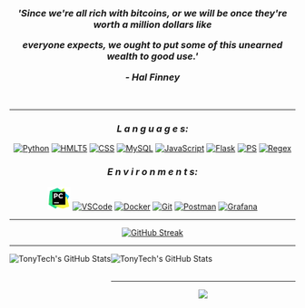 <br/>

<h3 align="center">
 <p><i> 'Since we're all rich with bitcoins, or we will be once they're worth a million dollars like </i></p>
 <p><i> everyone expects, we ought to put some of this unearned wealth to good use.' </i></p>
 <p align="center"><i>- Hal Finney </i></p> 
</h3>

<br/>

---
<div align="center" >
<h3><i>L a n g u a g e s:</i></h3>
<a href="/python_cert.md"><img src="https://skillicons.dev/icons?i=py" alt="Python"></a>
<!-- <a href="/python_cert.md"><img src="https://github.com/devicons/devicon/blob/master/icons/python/python-original.svg" alt="Python" width="40" height="40"></a> -->
<a href="/html_css_cert.md"><img src="https://skillicons.dev/icons?i=html" alt="HMLT5"></a>
<!-- <a href="/html_css_cert.md"><img src="https://github.com/devicons/devicon/blob/master/icons/html5/html5-original.svg" alt="HMLT5" width="40" height="40"></a> -->
<a href="/html_css_cert.md"><img src="https://skillicons.dev/icons?i=css" alt="CSS" ></a>
<!-- <a href="/html_css_cert.md"><img src="https://github.com/devicons/devicon/blob/master/icons/css3/css3-original.svg" alt="CSS" width="40" height="40"></a> -->
<a href="/mysql_cert.md"><img src="https://skillicons.dev/icons?i=mysql" alt="MySQL"></a>
<!-- <a href="/mysql_cert.md"><img src="https://github.com/devicons/devicon/blob/master/icons/mysql/mysql-original.svg" alt="MySQL" width="40" height="40"></a> -->
<a href="#"><img src="https://skillicons.dev/icons?i=js" alt="JavaScript"></a>
<a href="#"><img src="https://skillicons.dev/icons?i=flask" alt="Flask"></a>
<a href="#"><img src="https://skillicons.dev/icons?i=powershell" alt="PS"></a>
 <a href="#"><img src="https://skillicons.dev/icons?i=regex" alt="Regex"/></a>
<!-- <img src="https://github.com/devicons/devicon/blob/master/icons/javascript/javascript-original.svg" alt="JavaScript" width="40" height="40"> -->
<h3><i>E n v i r o n m e n t s:</i></h3>
<!-- <a href="https://skillicons.dev/icons?i=pycharm" alt="PyCharm"></a> -->
<a href="https://www.jetbrains.com/pycharm/"><img src="https://github.com/devicons/devicon/blob/master/icons/pycharm/pycharm-original.svg" alt="PyCharm" width="40" height="40"></a>
<a href="https://code.visualstudio.com/"><img src="https://skillicons.dev/icons?i=vscode" alt="VSCode"></a>
<a href="https://www.docker.com/"><img src="https://skillicons.dev/icons?i=docker" alt="Docker"></a>
<a href="#"><img src="https://skillicons.dev/icons?i=git" alt="Git"/></a>
<a href="#"><img src="https://skillicons.dev/icons?i=postman" alt="Postman"/></a>
<a href="#"><img src="https://skillicons.dev/icons?i=grafana" alt="Grafana"/></a>

<!-- <a href="https://www.jetbrains.com/pycharm/"><img src="https://github.com/devicons/devicon/blob/master/icons/pycharm/pycharm-original.svg" alt="PyCharm" width="40" height="40"></a> -->
<!-- <a href="https://code.visualstudio.com/"><img src="https://github.com/devicons/devicon/blob/master/icons/vscode/vscode-original.svg" alt="VSCode" width="40" height="40"></a>
<a href="https://www.docker.com/"><img src="https://github.com/devicons/devicon/blob/master/icons/docker/docker-original.svg" alt="Docker" width="40" height="40"></a>
<img alt="Git" height="40" width="40" src="https://cdn.jsdelivr.net/gh/devicons/devicon/icons/git/git-original.svg" /> -->
</div>

---

<div id="badges" align="center">

[![GitHub Streak](https://streak-stats.demolab.com?user=tonytech83&theme=gruvbox_duo&hide_border=true)](https://git.io/streak-stats)
</div>

<hr/>
<div>
  <img height="160" align="left" alt="TonyTech's GitHub Stats" src="https://github-readme-stats-git-masterrstaa-rickstaa.vercel.app/api?username=tonytech83&show_icons=true&hide_border=true&title_color=FF6D28&text_color=A8E890&border_color=0c1a25&theme=transparent" />
  <img height="160" alt="TonyTech's GitHub Stats" src="https://github-readme-stats-git-masterrstaa-rickstaa.vercel.app/api/top-langs/?username=tonytech83&layout=compact&hide_border=true&bg_color=ffffff00&title_color=FF6D28&text_color=A8E890" />
</div>

<!-- <div>
<img height="160" width="48%" align="left" alt="TonyTech's GitHub Stats" src="https://github-readme-stats.vercel.app/api?username=tonytech83&show_icons=true&theme=transparent&title_color=FF6D28&text_color=A8E890&hide_border=true" />
<img height="160" alt="Top Languages" src="https://github-readme-stats.vercel.app/api/top-langs/?username=tonytech83&layout=compact&hide_border=true&bg_color=ffffff00&title_color=FF6D28&text_color=A8E890" />
</div>  -->
 
<br/>
<hr/>

<div align="center">
<img src="https://komarev.com/ghpvc/?username=tonytch83&style=flat-square" />
</div>
